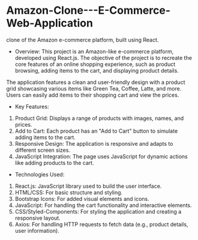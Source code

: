 # Amazon-Clone---E-Commerce-Web-Application
clone of the Amazon e-commerce platform, built using React.
- Overview:
This project is an Amazon-like e-commerce platform, developed using React.js. The objective of the project is to recreate the core features of an online shopping experience, such as product browsing, adding items to the cart, and displaying product details.

The application features a clean and user-friendly design with a product grid showcasing various items like Green Tea, Coffee, Latte, and more. Users can easily add items to their shopping cart and view the prices.

- Key Features:
1. Product Grid: Displays a range of products with images, names, and prices.
2. Add to Cart: Each product has an "Add to Cart" button to simulate adding items to the cart.
3. Responsive Design: The application is responsive and adapts to different screen sizes.
4. JavaScript Integration: The page uses JavaScript for dynamic actions like adding products to the cart.

- Technologies Used:
1. React.js: JavaScript library used to build the user interface.
2. HTML/CSS: For basic structure and styling.
3. Bootstrap Icons: For added visual elements and icons.
4. JavaScript: For handling the cart functionality and interactive elements.
5. CSS/Styled-Components: For styling the application and creating a responsive layout.
6. Axios: For handling HTTP requests to fetch data (e.g., product details, user information).

